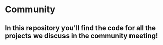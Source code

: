 # Community
## In this repository you'll find the code for all the projects we discuss in the community meeting!
